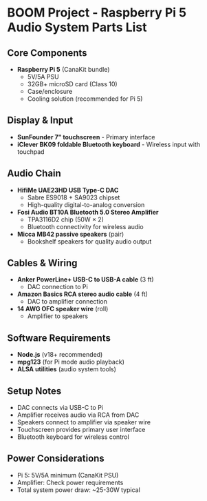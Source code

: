 # BOOM Project - Raspberry Pi 5 Audio System Parts List

## Core Components
- **Raspberry Pi 5** (CanaKit bundle)
  - 5V/5A PSU
  - 32GB+ microSD card (Class 10)
  - Case/enclosure
  - Cooling solution (recommended for Pi 5)

## Display & Input
- **SunFounder 7" touchscreen** - Primary interface
- **iClever BK09 foldable Bluetooth keyboard** - Wireless input with touchpad

## Audio Chain
- **HifiMe UAE23HD USB Type-C DAC**
  - Sabre ES9018 + SA9023 chipset
  - High-quality digital-to-analog conversion
- **Fosi Audio BT10A Bluetooth 5.0 Stereo Amplifier**
  - TPA3116D2 chip (50W × 2)
  - Bluetooth connectivity for wireless audio
- **Micca MB42 passive speakers** (pair)
  - Bookshelf speakers for quality audio output

## Cables & Wiring
- **Anker PowerLine+ USB-C to USB-A cable** (3 ft)
  - DAC connection to Pi
- **Amazon Basics RCA stereo audio cable** (4 ft)
  - DAC to amplifier connection
- **14 AWG OFC speaker wire** (roll)
  - Amplifier to speakers

## Software Requirements
- **Node.js** (v18+ recommended)
- **mpg123** (for Pi mode audio playback)
- **ALSA utilities** (audio system tools)

## Setup Notes
- DAC connects via USB-C to Pi
- Amplifier receives audio via RCA from DAC
- Speakers connect to amplifier via speaker wire
- Touchscreen provides primary user interface
- Bluetooth keyboard for wireless control

## Power Considerations
- Pi 5: 5V/5A minimum (CanaKit PSU)
- Amplifier: Check power requirements
- Total system power draw: ~25-30W typical

